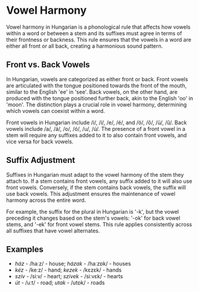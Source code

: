 # Vowel Harmony

Vowel harmony in Hungarian is a phonological rule that affects how vowels within a word or between a stem and its suffixes must agree in terms of their frontness or backness. This rule ensures that the vowels in a word are either all front or all back, creating a harmonious sound pattern.

## Front vs. Back Vowels

In Hungarian, vowels are categorized as either front or back. Front vowels are articulated with the tongue positioned towards the front of the mouth, similar to the English 'ee' in 'see'. Back vowels, on the other hand, are produced with the tongue positioned further back, akin to the English 'oo' in 'moon'. The distinction plays a crucial role in vowel harmony, determining which vowels can coexist within a word.

Front vowels in Hungarian include /i/, /í/, /e/, /é/, and /ö/, /ő/, /ü/, /ű/. Back vowels include /a/, /á/, /o/, /ó/, /u/, /ú/. The presence of a front vowel in a stem will require any suffixes added to it to also contain front vowels, and vice versa for back vowels.

## Suffix Adjustment

Suffixes in Hungarian must adapt to the vowel harmony of the stem they attach to. If a stem contains front vowels, any suffix added to it will also use front vowels. Conversely, if the stem contains back vowels, the suffix will use back vowels. This adjustment ensures the maintenance of vowel harmony across the entire word.

For example, the suffix for the plural in Hungarian is '-k', but the vowel preceding it changes based on the stem's vowels: '-ok' for back vowel stems, and '-ek' for front vowel stems. This rule applies consistently across all suffixes that have vowel alternates.

## Examples

- *ház* - /haːz/ - house; *házak* - /haːzɒk/ - houses
- *kéz* - /keːz/ - hand; *kezek* - /kɛzɛk/ - hands
- *szív* - /siːv/ - heart; *szívek* - /siːvɛk/ - hearts
- *út* - /uːt/ - road; *utak* - /utɒk/ - roads
